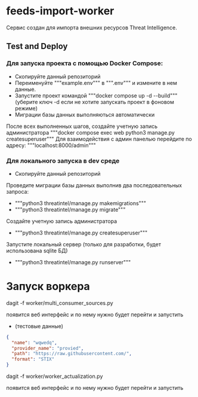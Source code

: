 # feeds-import-worker

Сервис создан для импорта внешних ресурсов Threat Intelligence.

## Test and Deploy

### Для запуска проекта с помощью Docker Compose:

- Скопируйте данный репозиторий
- Переименуйте """example.env""" в """.env""" и измените в нем данные.
- Запустите проект командой """docker compose up -d --build""" (уберите ключ -d если не хотите запускать проект в
  фоновом режиме)
- Миграции базы данных выполняються автоматически

После всех выполненных шагов, создайте учетную запись администратора
"""docker compose exec web python3 manage.py createsuperuser"""
Для взаимодействия с админ панелью перейдите по адресу: """localhost:8000/admin"""

### Для локального запуска в dev среде

- Скопируйте данный репозиторий

Проведите миграции базы данных выполнив два последовательных запроса:

- """python3 threatintel/manage.py makemigrations"""
- """python3 threatintel/manage.py migrate"""

Создайте учетную запись администратора

- """python3 threatintel/manage.py createsuperuser"""

Запустите локальный сервер (только для разработки, будет использована sqlite БД)

- """python3 threatintel/manage.py runserver"""

# Запуск воркера

dagit -f worker/multi_consumer_sources.py 

появится веб интерфейс и по нему нужно будет перейти и запустить

* (тестовые данные)

```json
{
  "name": "wqwedq",
  "provider_name": "provied",
  "path": "https://raw.githubusercontent.com/",
  "format": "STIX"
}
```

dagit -f worker/worker_actualization.py 

появится веб интерфейс и по нему нужно будет перейти и запустить